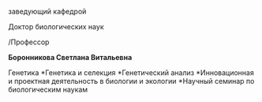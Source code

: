 заведующий кафедрой

Доктор биологических наук

/Профессор

**Боронникова Светлана Витальевна**

Генетика
	*Генетика и селекция
	*Генетический анализ
	*Инновационная и проектная деятельность в биологии и экологии
	*Научный семинар по биологическим наукам